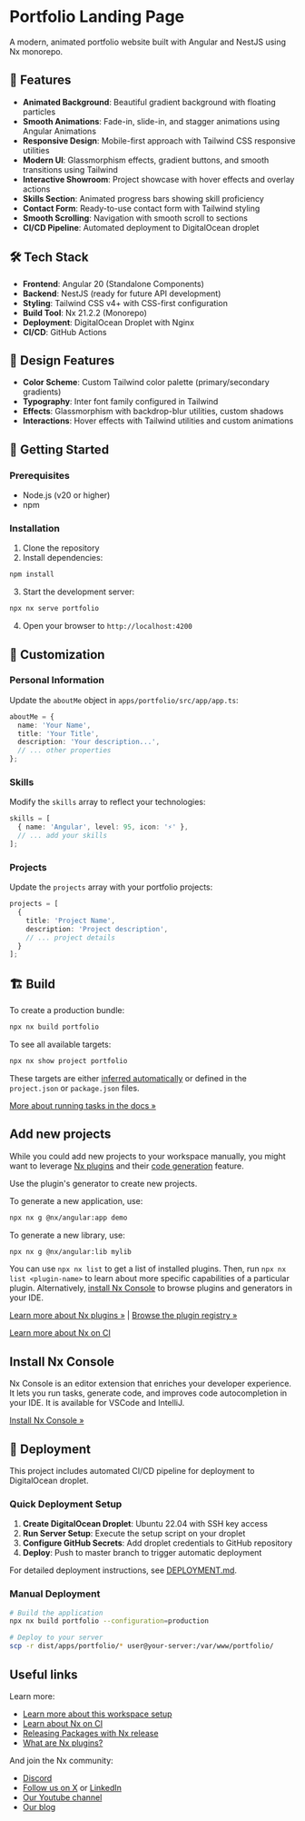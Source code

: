 # Portfolio Landing Page

A modern, animated portfolio website built with Angular and NestJS using Nx monorepo.

## 🚀 Features

- **Animated Background**: Beautiful gradient background with floating particles
- **Smooth Animations**: Fade-in, slide-in, and stagger animations using Angular Animations
- **Responsive Design**: Mobile-first approach with Tailwind CSS responsive utilities
- **Modern UI**: Glassmorphism effects, gradient buttons, and smooth transitions using Tailwind
- **Interactive Showroom**: Project showcase with hover effects and overlay actions
- **Skills Section**: Animated progress bars showing skill proficiency
- **Contact Form**: Ready-to-use contact form with Tailwind styling
- **Smooth Scrolling**: Navigation with smooth scroll to sections
- **CI/CD Pipeline**: Automated deployment to DigitalOcean droplet

## 🛠️ Tech Stack

- **Frontend**: Angular 20 (Standalone Components)
- **Backend**: NestJS (ready for future API development)
- **Styling**: Tailwind CSS v4+ with CSS-first configuration
- **Build Tool**: Nx 21.2.2 (Monorepo)
- **Deployment**: DigitalOcean Droplet with Nginx
- **CI/CD**: GitHub Actions

## 🎨 Design Features

- **Color Scheme**: Custom Tailwind color palette (primary/secondary gradients)
- **Typography**: Inter font family configured in Tailwind
- **Effects**: Glassmorphism with backdrop-blur utilities, custom shadows
- **Interactions**: Hover effects with Tailwind utilities and custom animations

## 🚦 Getting Started

### Prerequisites

- Node.js (v20 or higher)
- npm

### Installation

1. Clone the repository
2. Install dependencies:
```bash
npm install
```

3. Start the development server:
```bash
npx nx serve portfolio
```

4. Open your browser to `http://localhost:4200`

## 📝 Customization

### Personal Information
Update the `aboutMe` object in `apps/portfolio/src/app/app.ts`:

```typescript
aboutMe = {
  name: 'Your Name',
  title: 'Your Title',
  description: 'Your description...',
  // ... other properties
};
```

### Skills
Modify the `skills` array to reflect your technologies:

```typescript
skills = [
  { name: 'Angular', level: 95, icon: '⚡' },
  // ... add your skills
];
```

### Projects
Update the `projects` array with your portfolio projects:

```typescript
projects = [
  {
    title: 'Project Name',
    description: 'Project description',
    // ... project details
  }
];
```

## 🏗️ Build

To create a production bundle:

```bash
npx nx build portfolio
```

To see all available targets:

```bash
npx nx show project portfolio
```

These targets are either [inferred automatically](https://nx.dev/concepts/inferred-tasks?utm_source=nx_project&utm_medium=readme&utm_campaign=nx_projects) or defined in the `project.json` or `package.json` files.

[More about running tasks in the docs &raquo;](https://nx.dev/features/run-tasks?utm_source=nx_project&utm_medium=readme&utm_campaign=nx_projects)

## Add new projects

While you could add new projects to your workspace manually, you might want to leverage [Nx plugins](https://nx.dev/concepts/nx-plugins?utm_source=nx_project&utm_medium=readme&utm_campaign=nx_projects) and their [code generation](https://nx.dev/features/generate-code?utm_source=nx_project&utm_medium=readme&utm_campaign=nx_projects) feature.

Use the plugin's generator to create new projects.

To generate a new application, use:

```sh
npx nx g @nx/angular:app demo
```

To generate a new library, use:

```sh
npx nx g @nx/angular:lib mylib
```

You can use `npx nx list` to get a list of installed plugins. Then, run `npx nx list <plugin-name>` to learn about more specific capabilities of a particular plugin. Alternatively, [install Nx Console](https://nx.dev/getting-started/editor-setup?utm_source=nx_project&utm_medium=readme&utm_campaign=nx_projects) to browse plugins and generators in your IDE.

[Learn more about Nx plugins &raquo;](https://nx.dev/concepts/nx-plugins?utm_source=nx_project&utm_medium=readme&utm_campaign=nx_projects) | [Browse the plugin registry &raquo;](https://nx.dev/plugin-registry?utm_source=nx_project&utm_medium=readme&utm_campaign=nx_projects)


[Learn more about Nx on CI](https://nx.dev/ci/intro/ci-with-nx#ready-get-started-with-your-provider?utm_source=nx_project&utm_medium=readme&utm_campaign=nx_projects)

## Install Nx Console

Nx Console is an editor extension that enriches your developer experience. It lets you run tasks, generate code, and improves code autocompletion in your IDE. It is available for VSCode and IntelliJ.

[Install Nx Console &raquo;](https://nx.dev/getting-started/editor-setup?utm_source=nx_project&utm_medium=readme&utm_campaign=nx_projects)

## 🚀 Deployment

This project includes automated CI/CD pipeline for deployment to DigitalOcean droplet.

### Quick Deployment Setup

1. **Create DigitalOcean Droplet**: Ubuntu 22.04 with SSH key access
2. **Run Server Setup**: Execute the setup script on your droplet
3. **Configure GitHub Secrets**: Add droplet credentials to GitHub repository
4. **Deploy**: Push to master branch to trigger automatic deployment

For detailed deployment instructions, see [DEPLOYMENT.md](./DEPLOYMENT.md).

### Manual Deployment

```bash
# Build the application
npx nx build portfolio --configuration=production

# Deploy to your server
scp -r dist/apps/portfolio/* user@your-server:/var/www/portfolio/
```

## Useful links

Learn more:

- [Learn more about this workspace setup](https://nx.dev/getting-started/tutorials/angular-monorepo-tutorial?utm_source=nx_project&amp;utm_medium=readme&amp;utm_campaign=nx_projects)
- [Learn about Nx on CI](https://nx.dev/ci/intro/ci-with-nx?utm_source=nx_project&utm_medium=readme&utm_campaign=nx_projects)
- [Releasing Packages with Nx release](https://nx.dev/features/manage-releases?utm_source=nx_project&utm_medium=readme&utm_campaign=nx_projects)
- [What are Nx plugins?](https://nx.dev/concepts/nx-plugins?utm_source=nx_project&utm_medium=readme&utm_campaign=nx_projects)

And join the Nx community:
- [Discord](https://go.nx.dev/community)
- [Follow us on X](https://twitter.com/nxdevtools) or [LinkedIn](https://www.linkedin.com/company/nrwl)
- [Our Youtube channel](https://www.youtube.com/@nxdevtools)
- [Our blog](https://nx.dev/blog?utm_source=nx_project&utm_medium=readme&utm_campaign=nx_projects)
